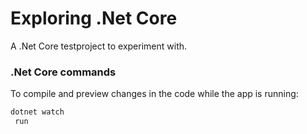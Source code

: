 # Exploring .Net Core 

A .Net Core testproject to experiment with.


### .Net Core commands

To compile and preview changes in the code while the app is running:

```sh
dotnet watch
 run
```